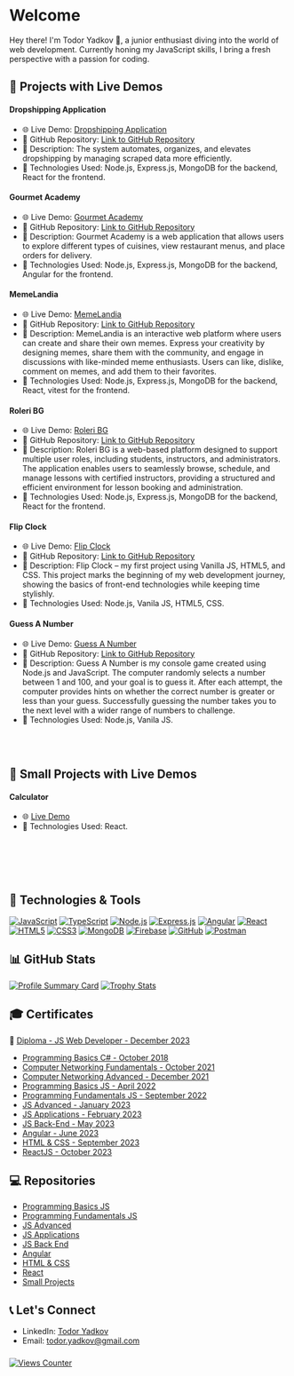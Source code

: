 # Welcome

Hey there! I'm Todor Yadkov 👋,
a junior enthusiast diving into the world of web development. Currently honing my JavaScript skills, I bring a fresh perspective with a passion for coding.

## 🌟 Projects with Live Demos 

#### Dropshipping Application
- 🌐 Live Demo: [Dropshipping Application](https://drop-shipping-trm.vercel.app)
- 📂 GitHub Repository: [Link to GitHub Repository](https://github.com/TodorYadkov/dropshipping-scraper)
- 📝 Description: The system automates, organizes, and elevates dropshipping by managing scraped data more efficiently.
- 🔧 Technologies Used: Node.js, Express.js, MongoDB for the backend, React for the frontend.

#### Gourmet Academy
- 🌐 Live Demo: [Gourmet Academy](https://gourmet-academy.netlify.app)
- 📂 GitHub Repository: [Link to GitHub Repository](https://github.com/TodorYadkov/Gourmet_Academy_App_Angular)
- 📝 Description: Gourmet Academy is a web application that allows users to explore different types of cuisines, view restaurant menus, and place orders for delivery.
- 🔧 Technologies Used: Node.js, Express.js, MongoDB for the backend, Angular for the frontend.

#### MemeLandia
- 🌐 Live Demo: [MemeLandia](https://memelandia.vercel.app/)
- 📂 GitHub Repository: [Link to GitHub Repository](https://github.com/TodorYadkov/Memelandia_App_React)
- 📝 Description: MemeLandia is an interactive web platform where users can create and share their own memes. Express your creativity by designing memes, share them with the community, and engage in discussions with like-minded meme enthusiasts. Users can like, dislike, comment on memes, and add them to their favorites.
- 🔧 Technologies Used: Node.js, Express.js, MongoDB for the backend, React, vitest for the frontend.

#### Roleri BG
- 🌐 Live Demo: [Roleri BG](https://roleri-bg-web-app.vercel.app)
- 📂 GitHub Repository: [Link to GitHub Repository](https://github.com/TodorYadkov/roleri_bg)
- 📝 Description: Roleri BG is a web-based platform designed to support multiple user roles, including students, instructors, and administrators. The application enables users to seamlessly browse, schedule, and manage lessons with certified instructors, providing a structured and efficient environment for lesson booking and administration.
- 🔧 Technologies Used: Node.js, Express.js, MongoDB for the backend, React for the frontend.

#### Flip Clock
- 🌐 Live Demo: [Flip Clock](https://flip-clock-softuni.vercel.app/)
- 📂 GitHub Repository: [Link to GitHub Repository](https://github.com/TodorYadkov/SoftUni/tree/main/Small-Projects/Flip%20clock%20with%20JS%20CSS%20HTML)
- 📝 Description: Flip Clock – my first project using Vanilla JS, HTML5, and CSS. This project marks the beginning of my web development journey, showing the basics of front-end technologies while keeping time stylishly.
- 🔧 Technologies Used: Node.js, Vanila JS, HTML5, CSS.

#### Guess A Number
- 🌐 Live Demo: [Guess A Number](https://replit.com/@bhaveto/Guess-A-Number?v=1)
- 📂 GitHub Repository: [Link to GitHub Repository](https://github.com/TodorYadkov/SoftUni/tree/main/Small-Projects/Small-projects-from-my-studies-at-SoftUni/Guess%20The%20Number)
- 📝 Description: Guess A Number is my console game created using Node.js and JavaScript. The computer randomly selects a number between 1 and 100, and your goal is to guess it. After each attempt, the computer provides hints on whether the correct number is greater or less than your guess. Successfully guessing the number takes you to the next level with a wider range of numbers to challenge.
- 🔧 Technologies Used: Node.js, Vanila JS.
  
<br>
<br>

## 🚀 Small Projects with Live Demos 

#### Calculator
- 🌐 [Live Demo](https://calculator-indol-eta.vercel.app/)
- 🔧 Technologies Used: React.

<br>
<br>
<br>
<br>


## 🔧 Technologies & Tools

[![JavaScript](https://skillicons.dev/icons?i=js&theme=dark)](https://developer.mozilla.org/en-US/docs/Web/JavaScript)
[![TypeScript](https://skillicons.dev/icons?i=ts&theme=dark)](https://www.typescriptlang.org/)
[![Node.js](https://skillicons.dev/icons?i=nodejs&theme=dark)](https://nodejs.org)
[![Express.js](https://skillicons.dev/icons?i=express&theme=dark)](https://expressjs.com/)
[![Angular](https://skillicons.dev/icons?i=angular&theme=dark)](https://angular.io/)
[![React](https://skillicons.dev/icons?i=react&theme=dark)](https://react.dev/)
[![HTML5](https://skillicons.dev/icons?i=html&theme=dark)](https://developer.mozilla.org/en-US/docs/Web/HTML)
[![CSS3](https://skillicons.dev/icons?i=css&theme=dark)](https://developer.mozilla.org/en-US/docs/Web/CSS)
[![MongoDB](https://skillicons.dev/icons?i=mongodb&theme=dark)](https://www.mongodb.com/)
[![Firebase](https://skillicons.dev/icons?i=firebase&theme=dark)](https://firebase.google.com)
[![GitHub](https://skillicons.dev/icons?i=github&theme=dark)](https://github.com)
[![Postman](https://skillicons.dev/icons?i=postman&theme=dark)](https://www.postman.com)

## 📊 GitHub Stats

[![Profile Summary Card](https://github-profile-summary-cards.vercel.app/api/cards/profile-details?username=TodorYadkov&theme=github_dark)](https://github.com/alexandresanlim/Badges4-README.md-Profile)
[![Trophy Stats](https://github-profile-trophy.vercel.app/?username=TodorYadkov&theme=onedark)](https://github.com/alexandresanlim/Badges4-README.md-Profile)

## 🎓 Certificates

 📜 [Diploma - JS Web Developer - December 2023](https://softuni.bg/certificates/details/199349/5f333f93)

- [Programming Basics C# - October 2018](https://softuni.bg/certificates/details/60676/1dd82ea0)
- [Computer Networking Fundamentals - October 2021](https://softuni.bg/certificates/details/118948/2340c9ff)
- [Computer Networking Advanced - December 2021](https://softuni.bg/certificates/details/124120/ccccdc3b)
- [Programming Basics JS - April 2022](https://softuni.bg/certificates/details/133854/e41a7114)
- [Programming Fundamentals JS - September 2022](https://softuni.bg/certificates/details/149361/73ffdc3a)
- [JS Advanced - January 2023](https://softuni.bg/certificates/details/160070/87b07d45)
- [JS Applications - February 2023](https://softuni.bg/certificates/details/167750/55bf85eb)
- [JS Back-End - May 2023](https://softuni.bg/certificates/details/175182/41da4f57)
- [Angular - June 2023](https://softuni.bg/certificates/details/182940/6aeef9c2)
- [HTML & CSS - September 2023](https://softuni.bg/certificates/details/190717/557fb816)
- [ReactJS - October 2023](https://softuni.bg/certificates/details/197791/bef9daa1)

## 💻 Repositories

- [Programming Basics JS](https://github.com/TodorYadkov/SoftUni/tree/main/Programming-Basics-JavaScript-2022)
- [Programming Fundamentals JS](https://github.com/TodorYadkov/SoftUni/tree/main/Programming-Fundamentals-with-JavaScript-2022)
- [JS Advanced](https://github.com/TodorYadkov/SoftUni/tree/main/JS-Advanced-January-2023)
- [JS Applications](https://github.com/TodorYadkov/SoftUni/tree/main/JS-Applications-2023)
- [JS Back End](https://github.com/TodorYadkov/SoftUni/tree/main/JS-Back-End-2023)
- [Angular](https://github.com/TodorYadkov/SoftUni/tree/main/Angular-2023)
- [HTML & CSS](https://github.com/TodorYadkov/SoftUni/tree/main/HTML-CSS-2023)
- [React](https://github.com/TodorYadkov/SoftUni/tree/main/React-2023)
- [Small Projects](https://github.com/TodorYadkov/SoftUni/tree/main/Small-Projects)

## 📞 Let's Connect

- LinkedIn: [Todor Yadkov](https://www.linkedin.com/in/todor-yadkov-080150247)
- Email: todor.yadkov@gmail.com
###
[![Views Counter](https://komarev.com/ghpvc/?username=TodorYadkov&style=for-the-badge&color=blue&label=Profile+views)](https://github.com/antonkomarev/github-profile-views-counter)
